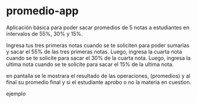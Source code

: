 # promedio-app
Aplicación básica para poder sacar promedios de 5 notas a estudiantes en intervalos de 55%, 30% y 15%.

Ingresa tus tres primeras notas cuando se te soliciten para poder sumarlas y sacar el 55% de las tres primeras notas. 
Luego, ingresa la cuarta nota cuando se te solicite para sacar el 30% de la cuarta nota.
Luego, ingresa la ultima nota cuando se te solicite para sacar el 15% de la ultima nota.

en pantalla se le mostrara el resultado de las operaciones, (promedios) y al final su promedio final y si el estudiante aprobo o no la materia en cuestion.

ejemplo

